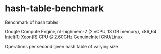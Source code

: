 hash-table-benchmark
=======================

Benchmark of hash tables

Google Compute Engine, n1-highmem-2 (2 vCPU, 13 GB memory), x86_64 Intel(R) Xeon(R) CPU @ 2.60GHz GenuineIntel GNU/Linux 

Operations per second given hash table of varying size
